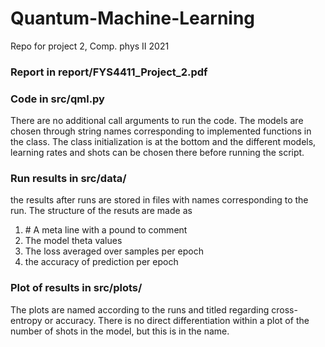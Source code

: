 # Quantum-Machine-Learning
Repo for project 2, Comp. phys II 2021

### Report in report/FYS4411_Project_2.pdf

### Code in src/qml.py
There are no additional call arguments to run the code.
The models are chosen through string names corresponding
to implemented functions in the class. The class 
initialization is at the bottom and the different models,
learning rates and shots can be chosen there before running
the script. 

### Run results in src/data/
the results after runs are stored in files with names corresponding
to the run. The structure of the resuts are made as
1. \# A meta line with a pound to comment
2. The model theta values
3. The loss averaged over samples per epoch
4. the accuracy of prediction per epoch

### Plot of results in src/plots/
The plots are named according to the runs and titled regarding 
cross-entropy or accuracy. There is no direct differentiation within 
a plot of the number of shots in the model, but this is in the name.

